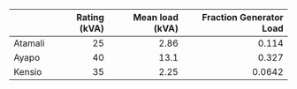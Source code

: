 |         |   Rating (kVA) |   Mean load (kVA) |   Fraction Generator Load |
|:--------|---------------:|------------------:|--------------------------:|
| Atamali |             25 |              2.86 |                    0.114  |
| Ayapo   |             40 |             13.1  |                    0.327  |
| Kensio  |             35 |              2.25 |                    0.0642 |